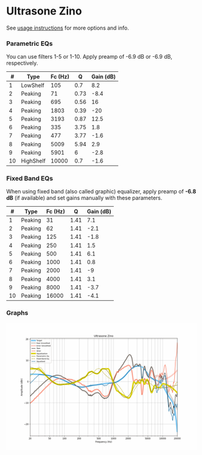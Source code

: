 # Ultrasone Zino
See [usage instructions](https://github.com/jaakkopasanen/AutoEq#usage) for more options and info.

### Parametric EQs
You can use filters 1-5 or 1-10. Apply preamp of -6.9 dB or -6.9 dB, respectively.

|   # | Type      |   Fc (Hz) |    Q |   Gain (dB) |
|-----|-----------|-----------|------|-------------|
|   1 | LowShelf  |       105 | 0.7  |         8.2 |
|   2 | Peaking   |        71 | 0.73 |        -8.4 |
|   3 | Peaking   |       695 | 0.56 |        16   |
|   4 | Peaking   |      1803 | 0.39 |       -20   |
|   5 | Peaking   |      3193 | 0.87 |        12.5 |
|   6 | Peaking   |       335 | 3.75 |         1.8 |
|   7 | Peaking   |       477 | 3.77 |        -1.6 |
|   8 | Peaking   |      5009 | 5.94 |         2.9 |
|   9 | Peaking   |      5901 | 6    |        -2.8 |
|  10 | HighShelf |     10000 | 0.7  |        -1.6 |

### Fixed Band EQs
When using fixed band (also called graphic) equalizer, apply preamp of **-6.8 dB** (if available) and set gains manually with these parameters.

|   # | Type    |   Fc (Hz) |    Q |   Gain (dB) |
|-----|---------|-----------|------|-------------|
|   1 | Peaking |        31 | 1.41 |         7.1 |
|   2 | Peaking |        62 | 1.41 |        -2.1 |
|   3 | Peaking |       125 | 1.41 |        -1.8 |
|   4 | Peaking |       250 | 1.41 |         1.5 |
|   5 | Peaking |       500 | 1.41 |         6.1 |
|   6 | Peaking |      1000 | 1.41 |         0.8 |
|   7 | Peaking |      2000 | 1.41 |        -9   |
|   8 | Peaking |      4000 | 1.41 |         3.1 |
|   9 | Peaking |      8000 | 1.41 |        -3.7 |
|  10 | Peaking |     16000 | 1.41 |        -4.1 |

### Graphs
![](./Ultrasone%20Zino.png)
